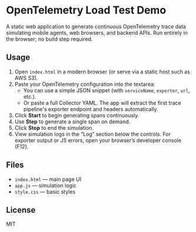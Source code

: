 # OpenTelemetry Load Test Demo

A static web application to generate continuous OpenTelemetry trace data simulating mobile agents, web browsers, and backend APIs.
Run entirely in the browser; no build step required.

## Usage
1. Open `index.html` in a modern browser (or serve via a static host such as AWS S3).
2. Paste your OpenTelemetry configuration into the textarea:
   - You can use a simple JSON snippet (with `serviceName`, `exporter`, `url`, etc.).
   - Or paste a full Collector YAML. The app will extract the first trace pipeline's exporter endpoint and headers automatically.
3. Click **Start** to begin generating spans continuously.
4. Use **Step** to generate a single span on demand.
5. Click **Stop** to end the simulation.
6. View simulation logs in the “Log” section below the controls. For exporter output or JS errors, open your browser’s developer console (F12).

## Files
- `index.html` — main page UI
- `app.js` — simulation logic
- `style.css` — basic styles

## License
MIT